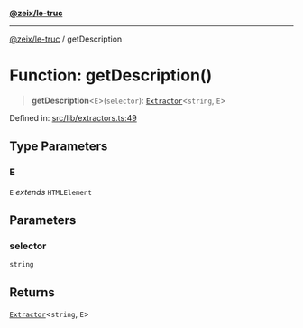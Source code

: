 [**@zeix/le-truc**](../README.md)

---

[@zeix/le-truc](../globals.md) / getDescription

# Function: getDescription()

> **getDescription**\<`E`\>(`selector`): [`Extractor`](../type-aliases/Extractor.md)\<`string`, `E`\>

Defined in: [src/lib/extractors.ts:49](https://github.com/zeixcom/le-truc/blob/a2e3a5bb1b7ab9e964c80c41c9edbb895cf2ce79/src/lib/extractors.ts#L49)

## Type Parameters

### E

`E` _extends_ `HTMLElement`

## Parameters

### selector

`string`

## Returns

[`Extractor`](../type-aliases/Extractor.md)\<`string`, `E`\>
